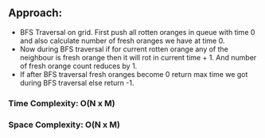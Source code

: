 ## Approach:
* BFS Traversal on grid. First push all rotten oranges in queue with time 0 and also calculate number of fresh oranges we have at time 0.
* Now during BFS traversal if for current rotten orange any of the neighbour is fresh orange then it will rot in current time + 1. And number of fresh orange count reduces by 1.
* If after BFS traversal fresh oranges become 0 return max time we got during BFS traversal else return -1.
​
### Time Complexity: O(N x M)
### Space Complexity: O(N x M)